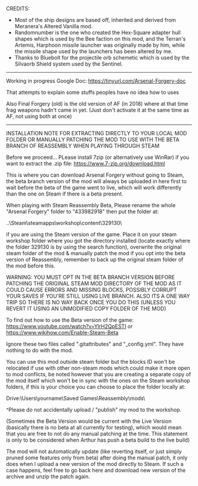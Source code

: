 CREDITS:
- Most of the ship designs are based off, inherited and derived from Meranera's Altered Vanilla mod.
- Randomnumber is the one who created the Hex-Square adapter hull shapes which is used by the Bee faction on this mod, and the Terran's Artemis, Harphoon missile launcher was originally made by him, while the missile shape used by the launchers has been altered by me.
- Thanks to Bluebolt for the projectile orb schemetic which is used by the Silvaorb Shield system used by the Sentinel.

-----
Working in progress Google Doc: https://tinyurl.com/Arsenal-Forgery-doc

That attempts to explain some stuffs peoples have no idea how to uses

Also Final Forgery (old) is the old version of AF (in 2018) where at that time frag weapons hadn't came in yet. (Just don't activate it at the same time as AF, not using both at once)

-----

INSTALLATION NOTE FOR EXTRACTING DIRECTLY TO YOUR LOCAL MOD FOLDER OR MANUALLY PATCHING THE MOD TO USE WITH THE BETA BRANCH OF REASSEMBLY WHEN PLAYING THROUGH STEAM

Before we proceed...
PLease install 7zip (or alternatively use WinRar) if you want to extract the .zip file: https://www.7-zip.org/download.html

This is where you can download Arsenal Forgery without going to Steam, the beta branch version of the mod will always be uploaded in here first to wait before the beta of the game went to live, which will work differently than the one on Steam if there is a beta present.

When playing with Steam Reassembly Beta, Please rename the whole "Arsenal Forgery" folder to "433982918" then put the folder at:

..\Steam\steamapps\workshop\content\329130\ 

if you are using the Steam version of the game. Place it on your steam workshop folder where you got the directory installed (locate exactly where the folder 329130 is by using the search function), overwrite the original steam folder of the mod & manually patch the mod if you opt into the beta version of Reassembly, remember to back up the original steam folder of the mod before this.

WARNING: YOU MUST OPT IN THE BETA BRANCH VERSION BEFORE PATCHING THE ORIGINAL STEAM MOD DIRECTORY OF THE MOD AS IT COULD CAUSE ERRORS AND MISSING BLOCKS, POSSIBLY CORRUPT YOUR SAVES IF YOU'RE STILL USING LIVE BRANCH. ALSO ITS A ONE WAY TRIP SO THERE IS NO WAY BACK ONCE YOU DO THIS (UNLESS YOU REVERT IT USING AN UNMODIFIED COPY FOLDER OF THE MOD)

To find out how to use the Beta version of the game: https://www.youtube.com/watch?v=YlrH2QpESTI or https://www.wikihow.com/Enable-Steam-Beta

Ignore these two files called ".gitattributes" and "_config.yml". They have nothing to do with the mod.

You can use this mod outside steam folder but the blocks ID won't be relocated if use with other non-steam mods which could make it more open to mod conflicts, be noted however that you are creating a separate copy of the mod itself which won't be in sync with the ones on the Steam workshop folders, if this is your choice you can choose to place the folder locally at: 

Drive:\Users\yourname\Saved Games\Reassembly\mods\

^Please do not accidentally upload / "publish" my mod to the workshop.

(Sometimes the Beta Version would be current with the Live Version (basically there is no beta at all currently for testing), which would mean that you are free to not do any manual patching at the time. This statement is only to be considered when Arthur has push a beta build to the live build)

The mod will not automatically update (like reverting itself, or just simply pruned some features only from beta) after doing the manual patch, it only does when I upload a new version of the mod directly to Steam. If such a case happens, feel free to go back here and download new version of the archive and unzip the patch again.
